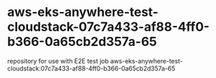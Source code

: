 # aws-eks-anywhere-test-cloudstack-07c7a433-af88-4ff0-b366-0a65cb2d357a-65
repository for use with E2E test job aws-eks-anywhere-test-cloudstack:07c7a433-af88-4ff0-b366-0a65cb2d357a-65
